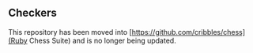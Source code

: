 ## Checkers

This repository has been moved into
[https://github.com/cribbles/chess](Ruby Chess Suite)
and is no longer being updated.
